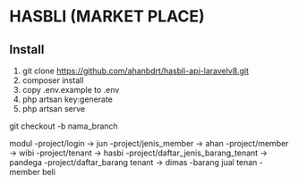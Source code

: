 # HASBLI (MARKET PLACE)
## Install

1. git clone https://github.com/ahanbdrt/hasbli-api-laravelv8.git
2. composer install
3. copy .env.example to .env
4. php artsan key:generate
5. php artsan serve

git checkout -b nama_branch

modul
-project/login -> jun
-project/jenis_member -> ahan
-project/member -> wibi
-project/tenant -> hasbi
-project/daftar_jenis_barang_tenant -> pandega
-project/daftar_barang tenant -> dimas
-barang jual tenan
-member beli
